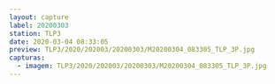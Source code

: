 ```yaml
---
layout: capture
label: 20200303
station: TLP3
date: 2020-03-04 08:33:05
preview: TLP3/2020/202003/20200303/M20200304_083305_TLP_3P.jpg
capturas:
  - imagem: TLP3/2020/202003/20200303/M20200304_083305_TLP_3P.jpg
---
```

